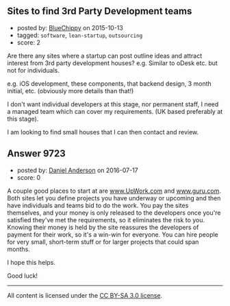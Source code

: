 ## Sites to find 3rd Party Development teams

- posted by: [BlueChippy](https://stackexchange.com/users/202218/bluechippy) on 2015-10-13
- tagged: `software`, `lean-startup`, `outsourcing`
- score: 2

Are there any sites where a startup can post outline ideas and attract interest from 3rd party development houses? e.g. Similar to oDesk etc. but not for individuals.

e.g.
iOS development, these components, that backend design, 3 month initial, etc.
(obviously more details than that!)

I don't want individual developers at this stage, nor permanent staff, I need a managed team which can cover my requirements. (UK based preferably at this stage).

I am looking to find small houses that I can then contact and review.


## Answer 9723

- posted by: [Daniel Anderson](https://stackexchange.com/users/8398759/daniel-anderson) on 2016-07-17
- score: 0

<p>A couple good places to start at are <a href="http://www.upwork.com" rel="nofollow">www.UpWork.com</a> and <a href="http://www.guru.com" rel="nofollow">www.guru.com</a>.
Both sites let you define projects you have underway or upcoming and then have individuals and teams bid to do the work.  You pay the sites themselves, and your money is only released to the developers once you're satisfied they've met the requirements, so it eliminates the risk to you.  Knowing their money is held by the site reassures the developers of payment for their work, so it's a win-win for everyone.  You can hire people for very small, short-term stuff or for larger projects that could span months.</p>

<p>I hope this helps.</p>

<p>Good luck!</p>




---

All content is licensed under the [CC BY-SA 3.0 license](https://creativecommons.org/licenses/by-sa/3.0/).
